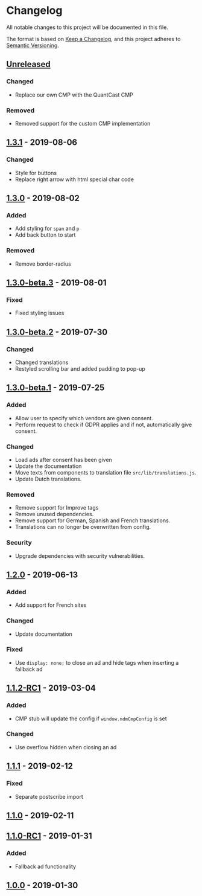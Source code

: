 # Changelog
All notable changes to this project will be documented in this file.

The format is based on [Keep a Changelog](https://keepachangelog.com/en/1.0.0/),
and this project adheres to [Semantic Versioning](https://semver.org/spec/v2.0.0.html).

## [Unreleased]
### Changed
- Replace our own CMP with the QuantCast CMP

### Removed
- Removed support for the custom CMP implementation

## [1.3.1] - 2019-08-06
### Changed
- Style for buttons
- Replace right arrow with html special char code

## [1.3.0] - 2019-08-02
### Added
- Add styling for `span` and `p`
- Add back button to start

### Removed
- Remove border-radius

## [1.3.0-beta.3] - 2019-08-01
### Fixed
- Fixed styling issues

## [1.3.0-beta.2] - 2019-07-30
### Changed
- Changed translations
- Restyled scrolling bar and added padding to pop-up

## [1.3.0-beta.1] - 2019-07-25
### Added
- Allow user to specify which vendors are given consent.
- Perform request to check if GDPR applies and if not, automatically give consent.

### Changed
- Load ads after consent has been given
- Update the documentation
- Move texts from components to translation file `src/lib/translations.js`.
- Update Dutch translations.

### Removed
- Remove support for Improve tags
- Remove unused dependencies.
- Remove support for German, Spanish and French translations.
- Translations can no longer be overwritten from config.

### Security
- Upgrade dependencies with security vulnerabilities.

## [1.2.0] - 2019-06-13
### Added
- Add support for French sites

### Changed
- Update documentation

### Fixed
- Use `display: none;` to close an ad and hide tags when inserting a fallback ad

## [1.1.2-RC1] - 2019-03-04
### Added
- CMP stub will update the config if `window.ndmCmpConfig` is set

### Changed
- Use overflow hidden when closing an ad

## [1.1.1] - 2019-02-12
### Fixed
- Separate postscribe import

## [1.1.0] - 2019-02-11

## [1.1.0-RC1] - 2019-01-31
### Added
- Fallback ad functionality

## [1.0.0] - 2019-01-30

[Unreleased]: https://github.com/nextdaymedia/cmp/tree/master
[1.0.0]: https://github.com/nextdaymedia/cmp/tree/1.0.0
[1.1.0-RC1]: https://github.com/nextdaymedia/cmp/tree/1.1.0-RC1
[1.1.0]: https://github.com/nextdaymedia/cmp/tree/1.1.0
[1.1.1]: https://github.com/nextdaymedia/cmp/tree/1.1.1
[1.1.2-RC1]: https://github.com/nextdaymedia/cmp/tree/1.1.2-RC1
[1.2.0]: https://github.com/nextdaymedia/cmp/tree/1.2.0
[1.3.0-beta.1]: https://github.com/nextdaymedia/cmp/tree/1.3.0-beta.1
[1.3.0-beta.2]: https://github.com/nextdaymedia/cmp/tree/1.3.0-beta.2
[1.3.0-beta.3]: https://github.com/nextdaymedia/cmp/tree/1.3.0-beta.3
[1.3.0]: https://github.com/nextdaymedia/cmp/tree/1.3.0
[1.3.1]: https://github.com/nextdaymedia/cmp/tree/1.3.1
